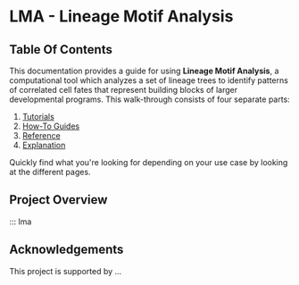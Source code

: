 # LMA - Lineage Motif Analysis

## Table Of Contents

This documentation provides a guide for using **Lineage Motif Analysis**, a computational tool which analyzes a set of lineage trees to identify patterns of correlated cell fates that represent building blocks of larger developmental programs. This walk-through consists of four separate parts:

1. [Tutorials](tutorials.md)
2. [How-To Guides](how-to-guides.md)
3. [Reference](reference.md)
4. [Explanation](explanation.md)

Quickly find what you're looking for depending on
your use case by looking at the different pages.

## Project Overview

::: lma

## Acknowledgements

This project is supported by ...
